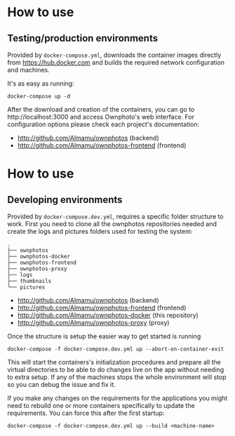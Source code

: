 # How to use
## Testing/production environments
Provided by ```docker-compose.yml```, downloads the container images directly from https://hub.docker.com and builds the required network configuration and machines.

It's as easy as running:
```
docker-compose up -d
```
After the download and creation of the containers, you can go to http://localhost:3000 and access Ownphoto's web interface. For configuration options please check each project's documentation:
- http://github.com/Almamu/ownphotos (backend)
- http://github.com/Almamu/ownphotos-frontend (frontend)

# How to use
## Developing environments
Provided by ```docker-compose.dev.yml```, requires a specific folder structure to work. First you need to clone all the ownphotos repositories needed and create the logs and pictures folders used for testing the system:
```
.
├── ownphotos
├── ownphotos-docker
├── ownphotos-frontend
├── ownphotos-proxy
├── logs
├── thumbnails
└── pictures
```
- http://github.com/Almamu/ownphotos (backend)
- http://github.com/Almamu/ownphotos-frontend (frontend)
- http://github.com/Almamu/ownphotos-docker (this repository)
- http://github.com/Almamu/ownphotos-proxy (proxy)

Once the structure is setup the easier way to get started is running
```
docker-compose -f docker-compose.dev.yml up --abort-on-container-exit
```
This will start the containers's initialization procedures and prepare all the virtual directories to be able to do changes live on the app without needing to extra setup. If any of the machines stops the whole environment will stop so you can debug the issue and fix it.

If you make any changes on the requirements for the applications you might need to rebuild one or more containers specifically to update the requirements. You can force this after the first startup:
```
docker-compose -f docker-compose.dev.yml up --build <machine-name>
```